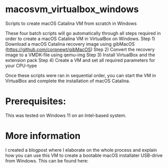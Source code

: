 # macosvm_virtualbox_windows
Scripts to create macOS Catalina VM from scratch in Windows

These four batch scripts will go automatically through all steps required in order to create a macOS Catalina VM in VirtualBox on Windows.
Step 1) Download a macOS Catalina recovery image using gibMacOS (https://github.com/corpnewt/gibMacOS)
Step 2) Convert the recovery image to a VMDK-file using qemu-img
Step 3) Install VirtualBox and the extension pack
Step 4) Create a VM and set all required parameters for your CPU-type

Once these scripts were ran in sequential order, you can start the VM in VirtualBox and complete the installation of macOS Catalina.

Prerequisites:
==============
This was tested on Windows 11 on an Intel-based system.

More information
================
I created a blogpost where I elaborate on the whole process and explain how you can use this VM to create a bootable macOS installater USB-drive from Windows.
This can be found here:
